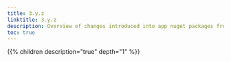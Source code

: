 ```yaml
---
title: 3.y.z
linktitle: 3.y.z
description: Overview of changes introduced into app nuget packages from v3.y.z
toc: true
---
```


{{% children description="true" depth="1" %}}